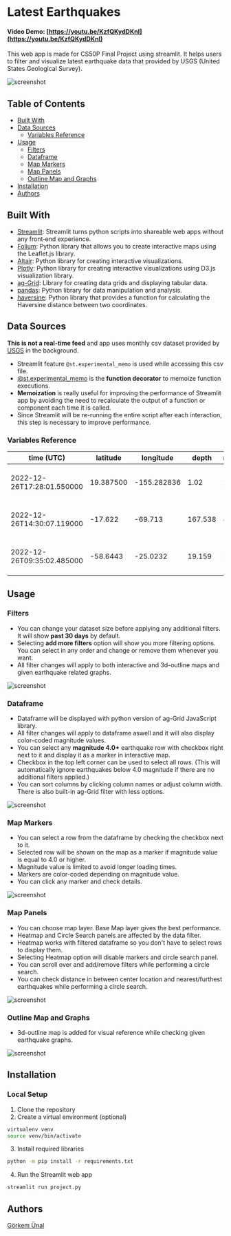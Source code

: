 
# Latest Earthquakes

#### Video Demo: [https://youtu.be/KzfQKydDKnI](https://youtu.be/KzfQKydDKnI)

This web app is made for CS50P Final Project using streamlit. It helps users to filter and
visualize latest earthquake data that provided by USGS (United States Geological Survey).

![screenshot](https://github.com/gorkemuna1/Latest-Earthquakes/blob/main/images/main.png?raw=true)
## Table of Contents

* [Built With](#built-with)
* [Data Sources](#data-sources)
    * [Variables Reference](#variables-reference)
* [Usage](#usage)
    * [Filters](#filters)
    * [Dataframe](#dataframe)
    * [Map Markers](#map-markers)
    * [Map Panels](#map-panels)
    * [Outline Map and Graphs](#map-panels)
* [Installation](#installation)
* [Authors](#authors)

## Built With

* [Streamlit](https://streamlit.io/): Streamlit turns python scripts into shareable web apps without any front‑end experience.
* [Folium](https://python-visualization.github.io/folium/): Python library that allows you to create interactive maps using the Leaflet.js library.
* [Altair](https://altair-viz.github.io/): Python library for creating interactive visualizations.
* [Plotly](https://plotly.com/python/): Python library for creating interactive visualizations using D3.js visualization library.
* [ag-Grid](https://pypi.org/project/streamlit-aggrid/): Library for creating data grids and displaying tabular data.
* [pandas](https://pandas.pydata.org/docs/): Python library for data manipulation and analysis.
* [haversine](https://pypi.org/project/haversine/): Python library that provides a function for calculating the Haversine distance between two coordinates.

## Data Sources

**This is not a real-time feed** and app uses monthly csv dataset provided by [USGS](https://earthquake.usgs.gov/) in the background. 
* Streamlit feature `@st.experimental_memo` is used while accessing this csv file.
* [@st.experimental_memo](https://docs.streamlit.io/library/api-reference/performance/st.experimental_memo) is the **function decorator** to memoize function executions.
* **Memoization** is really useful for improving the performance of Streamlit app by avoiding the need to recalculate the output of a function or component each time it is called.
* Since Streamlit will be re-running the entire script after each interaction, this step is necessary to improve performance.

### Variables Reference

|time (UTC)                 |latitude  |longitude   |depth   |mag |magType|place                          |type       |status    |locationSource|magSource|
|---------------------------|----------|------------|--------|----|-------|-------------------------------|-----------|----------|--------------|---------|
|2022-12-26T17:28:01.550000 |19.387500 |-155.282836 |1.02    |2.1 |md     |"7 km SW of Volcano, Hawaii"   |earthquake |automatic |hv            |hv       |
|2022-12-26T14:30:07.119000 |-17.622   |-69.713     |167.538 |4.4 |mb     |"Peru-Bolivia border region"   |earthquake |reviewed  |us            |us       |
|2022-12-26T09:35:02.485000 |-58.6443  |-25.0232    |19.159  |5.1 |mww    |"South Sandwich Islands region"|earthquake |reviewed  |us            |us       |

## Usage

### Filters

* You can change your dataset size before applying any additional filters. It will show **past 30 days** by default.
* Selecting **add more filters** option will show you more filtering options. You can select in any order and change or remove them whenever you want.
* All filter changes will apply to both interactive and 3d-outline maps and given earthquake related graphs.

![screenshot](https://github.com/gorkemuna1/Latest-Earthquakes/blob/main/images/filters.png?raw=true)

### Dataframe

* Dataframe will be displayed with python version of ag-Grid JavaScript library.
* All filter changes will apply to dataframe aswell and it will also display color-coded magnitude values.
* You can select any **magnitude 4.0+** earthquake row with checkbox right next to it and display it as a marker in interactive map.
* Checkbox in the top left corner can be used to select all rows. (This will automatically ignore earthquakes below 4.0 magnitude if there are no additional filters applied.)
* You can sort columns by clicking column names or adjust column width. There is also built-in ag-Grid filter with less options.

![screenshot](https://github.com/gorkemuna1/Latest-Earthquakes/blob/main/images/dataframe.png?raw=true)

### Map Markers

* You can select a row from the dataframe by checking the checkbox next to it.
* Selected row will be shown on the map as a marker if magnitude value is equal to 4.0 or higher.
* Magnitude value is limited to avoid longer loading times.
* Markers are color-coded depending on magnitude value.
* You can click any marker and check details.

![screenshot](https://github.com/gorkemuna1/Latest-Earthquakes/blob/main/images/markers.png?raw=true)

### Map Panels

* You can choose map layer. Base Map layer gives the best performance.
* Heatmap and Circle Search panels are affected by the data filter.
* Heatmap works with filtered dataframe so you don't have to select rows to display them.
* Selecting Heatmap option will disable markers and circle search panel.
* You can scroll over and add/remove filters while performing a circle search.
* You can check distance in between center location and nearest/furthest earthquakes while performing a circle search.

![screenshot](https://github.com/gorkemuna1/Latest-Earthquakes/blob/main/images/circle-search.png?raw=true)

### Outline Map and Graphs

* 3d-outline map is added for visual reference while checking given earthquake graphs.

![screenshot](https://github.com/gorkemuna1/Latest-Earthquakes/blob/main/images/graphs.png?raw=true)

## Installation

### Local Setup
1. Clone the repository
2. Create a virtual environment (optional)
```sh
virtualenv venv
source venv/bin/activate
```
3. Install required libraries
```sh
python -m pip install -r requirements.txt
```
4. Run the Streamlit web app
```sh
streamlit run project.py
```

## Authors
[Görkem Ünal](https://github.com/gorkemuna1)
